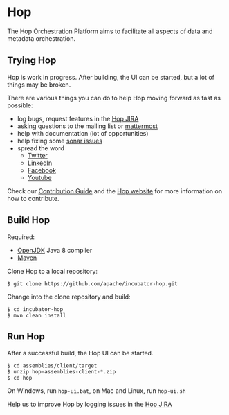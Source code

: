 # Hop

The Hop Orchestration Platform aims to facilitate all aspects of data and metadata orchestration.

## Trying Hop 

Hop is work in progress. After building, the UI can be started, but a lot of things may be broken. 

There are various things you can do to help Hop moving forward as fast as possible: 

- log bugs, request features in the [Hop JIRA](https://issues.apache.org/jira/projects/HOP)
- asking questions to the mailing list or [mattermost](https://chat.project-hop.org/hop/channels/dev)
- help with documentation (lot of opportunities)
- help fixing some [sonar issues](https://sonarcloud.io/dashboard?id=hop)
- spread the word
	- [Twitter](https://twitter.com/ApacheHop)
	- [LinkedIn](https://www.linkedin.com/company/hop-project/)
	- [Facebook](https://www.facebook.com/projhop/)
	- [Youtube](https://www.youtube.com/channel/UCGlcYslwe03Y2zbZ1W6DAGA)

Check our [Contribution Guide](http://www.project-hop.org/community/contributing/) and the [Hop website](http://www.project-hop.org/) for more information on how to contribute.  

## Build Hop 


Required: 
- [OpenJDK](https://openjdk.java.net/) Java 8 compiler 
- [Maven](http://maven.apache.org/)

Clone Hop to a local repository: 

    $ git clone https://github.com/apache/incubator-hop.git

Change into the clone repository and build: 

    $ cd incubator-hop 
    $ mvn clean install 

## Run Hop 

After a successful build, the Hop UI can be started.

    $ cd assemblies/client/target
    $ unzip hop-assemblies-client-*.zip
    $ cd hop 

On Windows, run `hop-ui.bat`, on Mac and Linux, run `hop-ui.sh` 

Help us to improve Hop by logging issues in the [Hop JIRA](https://issues.apache.org/jira/projects/HOP)

